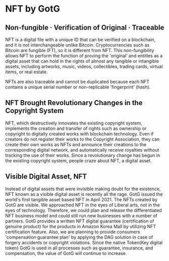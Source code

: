 # NFT by GotG

## Non-fungible · Verification of Original · Traceable

NFT is a digital file with a unique ID that can be verified on a blockchain, and it is not
interchangeable unlike Bitcoin. Cryptocurrencies such as Bitcoin are fungible (FT), so it is
different from NFT. This non-fungibility allows NFT to perform the function of proving the
'original’ and entitles as a digital asset that can hold in the rights of almost any tangible
or intangible assets, including artworks, music, videos, collectibles, trading cards, virtual
items, or real estate.

NFTs are also traceable and cannot be duplicated because each NFT contains a unique
serial number or non-replicable 'fingerprint' (hash).

## NFT Brought Revolutionary Changes in the Copyright System

NFT, which destructively innovates the existing copyright system, implements the
creation and transfer of rights such as ownership or copyright to digitally created works
with blockchain technology.
Even if creators do not register their works to the Copyright Association, they can create
their own works as NFTs and announce their creations to the corresponding digital
network, and automatically receive royalties without tracking the use of their works. Since
a revolutionary change has begun in the existing copyright system, people craze about
NFT, a digital asset.

## Visible Digital Asset, NFT

Instead of digital assets that were invisible making doubt for the existence, NFT known as
a visible digital asset is recently all the rage.
GotG issued the world's first tangible asset based NFT in April 2021. The NFTs created by
GotG are visible. We approached NFT in the eyes of Liberal arts, not in the eyes of
technology. Therefore, we could plan and release the differentiated NFT business model
and could still run new businesses with a number of partners.
GotG provides a written NFT digital guarantee (certification of genuine product) for the
products in Amazon Korea Mall by utilizing NFT certification feature. Also, we are
planning to provide consumers 'compensation·guarantee plan' by applying the DAG
solution in case of forgery accidents or copyright violations. Since the native Token(Key
digital token) GotG is used in all processes such as guarantee, insurance, and
compensation, the value of GotG will continue to increase.
